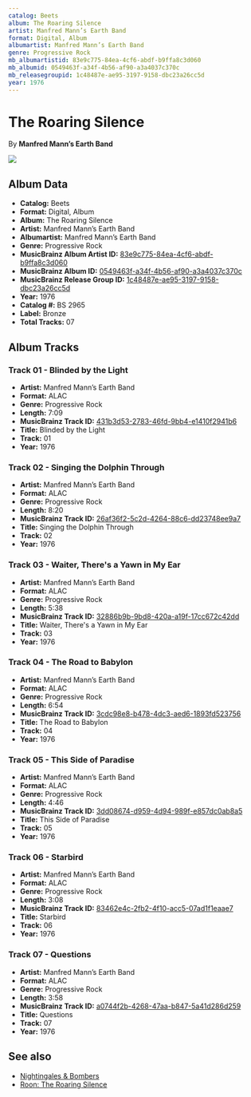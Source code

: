 ```yaml
---
catalog: Beets
album: The Roaring Silence
artist: Manfred Mann’s Earth Band
format: Digital, Album
albumartist: Manfred Mann’s Earth Band
genre: Progressive Rock
mb_albumartistid: 83e9c775-84ea-4cf6-abdf-b9ffa8c3d060
mb_albumid: 0549463f-a34f-4b56-af90-a3a4037c370c
mb_releasegroupid: 1c48487e-ae95-3197-9158-dbc23a26cc5d
year: 1976
---
```


# The Roaring Silence

By **Manfred Mann’s Earth Band**

![](../../assets/beetscovers/Manfred_Mann’s_Earth_Band-The_Roaring_Silence.jpg)

## Album Data

- **Catalog:** Beets
- **Format:** Digital, Album
- **Album:** The Roaring Silence
- **Artist:** Manfred Mann’s Earth Band
- **Albumartist:** Manfred Mann’s Earth Band
- **Genre:** Progressive Rock
- **MusicBrainz Album Artist ID:** [83e9c775-84ea-4cf6-abdf-b9ffa8c3d060](https://musicbrainz.org/artist/83e9c775-84ea-4cf6-abdf-b9ffa8c3d060)
- **MusicBrainz Album ID:** [0549463f-a34f-4b56-af90-a3a4037c370c](https://musicbrainz.org/release/0549463f-a34f-4b56-af90-a3a4037c370c)
- **MusicBrainz Release Group ID:** [1c48487e-ae95-3197-9158-dbc23a26cc5d](https://musicbrainz.org/release-group/1c48487e-ae95-3197-9158-dbc23a26cc5d)
- **Year:** 1976
- **Catalog #:** BS 2965
- **Label:** Bronze
- **Total Tracks:** 07

## Album Tracks

### Track 01 - Blinded by the Light

- **Artist:** Manfred Mann’s Earth Band
- **Format:** ALAC
- **Genre:** Progressive Rock
- **Length:** 7:09
- **MusicBrainz Track ID:** [431b3d53-2783-46fd-9bb4-e1410f2941b6](https://musicbrainz.org/recording/431b3d53-2783-46fd-9bb4-e1410f2941b6)
- **Title:** Blinded by the Light
- **Track:** 01
- **Year:** 1976

### Track 02 - Singing the Dolphin Through

- **Artist:** Manfred Mann’s Earth Band
- **Format:** ALAC
- **Genre:** Progressive Rock
- **Length:** 8:20
- **MusicBrainz Track ID:** [26af36f2-5c2d-4264-88c6-dd23748ee9a7](https://musicbrainz.org/recording/26af36f2-5c2d-4264-88c6-dd23748ee9a7)
- **Title:** Singing the Dolphin Through
- **Track:** 02
- **Year:** 1976

### Track 03 - Waiter, There's a Yawn in My Ear

- **Artist:** Manfred Mann’s Earth Band
- **Format:** ALAC
- **Genre:** Progressive Rock
- **Length:** 5:38
- **MusicBrainz Track ID:** [32886b9b-9bd8-420a-a19f-17cc672c42dd](https://musicbrainz.org/recording/32886b9b-9bd8-420a-a19f-17cc672c42dd)
- **Title:** Waiter, There's a Yawn in My Ear
- **Track:** 03
- **Year:** 1976

### Track 04 - The Road to Babylon

- **Artist:** Manfred Mann’s Earth Band
- **Format:** ALAC
- **Genre:** Progressive Rock
- **Length:** 6:54
- **MusicBrainz Track ID:** [3cdc98e8-b478-4dc3-aed6-1893fd523756](https://musicbrainz.org/recording/3cdc98e8-b478-4dc3-aed6-1893fd523756)
- **Title:** The Road to Babylon
- **Track:** 04
- **Year:** 1976

### Track 05 - This Side of Paradise

- **Artist:** Manfred Mann’s Earth Band
- **Format:** ALAC
- **Genre:** Progressive Rock
- **Length:** 4:46
- **MusicBrainz Track ID:** [3dd08674-d959-4d94-989f-e857dc0ab8a5](https://musicbrainz.org/recording/3dd08674-d959-4d94-989f-e857dc0ab8a5)
- **Title:** This Side of Paradise
- **Track:** 05
- **Year:** 1976

### Track 06 - Starbird

- **Artist:** Manfred Mann’s Earth Band
- **Format:** ALAC
- **Genre:** Progressive Rock
- **Length:** 3:08
- **MusicBrainz Track ID:** [83462e4c-2fb2-4f10-acc5-07ad1f1eaae7](https://musicbrainz.org/recording/83462e4c-2fb2-4f10-acc5-07ad1f1eaae7)
- **Title:** Starbird
- **Track:** 06
- **Year:** 1976

### Track 07 - Questions

- **Artist:** Manfred Mann’s Earth Band
- **Format:** ALAC
- **Genre:** Progressive Rock
- **Length:** 3:58
- **MusicBrainz Track ID:** [a0744f2b-4268-47aa-b847-5a41d286d259](https://musicbrainz.org/recording/a0744f2b-4268-47aa-b847-5a41d286d259)
- **Title:** Questions
- **Track:** 07
- **Year:** 1976


## See also

- [Nightingales & Bombers](Nightingales_and_Bombers.md)
- [Roon: The Roaring Silence](../../Roon/Manfred_Mann’s_Earth_Band/The_Roaring_Silence.md)
